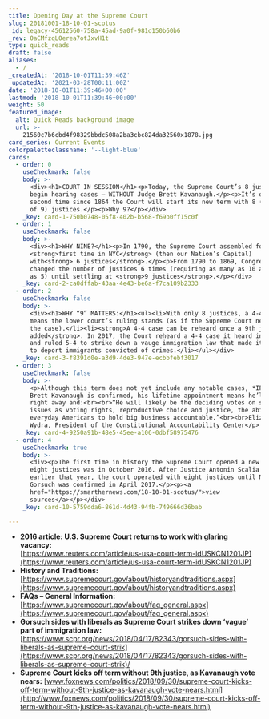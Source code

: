 ```yaml
---
title: Opening Day at the Supreme Court
slug: 20181001-18-10-01-scotus
_id: legacy-45612560-758a-45ad-9a0f-981d150b60b6
_rev: 0aCMfzqL0erea7otJxvH1t
type: quick_reads
draft: false
aliases:
  - /
_createdAt: '2018-10-01T11:39:46Z'
_updatedAt: '2021-03-28T00:11:00Z'
date: '2018-10-01T11:39:46+00:00'
lastmod: '2018-10-01T11:39:46+00:00'
weight: 50
featured_image:
  alt: Quick Reads background image
  url: >-
    21560c7b6cbd4f98329bbdc508a2ba3cbc824da32560x1878.jpg
card_series: Current Events
colorpaletteclassname: '--light-blue'
cards:
  - order: 0
    useCheckmark: false
    body: >-
      <div><h1>COURT IN SESSION</h1><p>Today, the Supreme Court’s 8 justices
      begin hearing cases – WITHOUT Judge Brett Kavanaugh.</p><p>It’s only the
      second time since 1864 the Court will start its new term with 8 (instead
      of 9) justices.</p><p>Why 9?</p></div>
    _key: card-1-750b0748-05f8-402b-b568-f69b0ff15c0f
  - order: 1
    useCheckmark: false
    body: >-
      <div><h1>WHY NINE?</h1><p>In 1790, the Supreme Court assembled for the
      <strong>first time in NYC</strong> (then our Nation’s Capital)
      with<strong> 6 justices</strong>.</p><p>From 1790 to 1869, Congress has
      changed the number of justices 6 times (requiring as many as 10 and as few
      as 5) until settling at <strong>9 justices</strong>.</p></div>
    _key: card-2-ca0dffab-43aa-4e43-be6a-f7ca109b2333
  - order: 2
    useCheckmark: false
    body: >-
      <div><h1>WHY “9” MATTERS:</h1><ul><li>With only 8 justices, a 4-4 tie
      means the lower court’s ruling stands (as if the Supreme Court never heard
      the case).</li><li><strong>A 4-4 case can be reheard once a 9th justice is
      added</strong>. In 2017, the Court reheard a 4-4 case it heard in 2016,
      and ruled 5-4 to strike down a vauge immigration law that made it easier
      to deport immigrants convicted of crimes.</li></ul></div>
    _key: card-3-f8391d0e-a3d9-4de3-947e-ecbbfebf3017
  - order: 3
    useCheckmark: false
    body: >-
      <p>Although this term does not yet include any notable cases, *IF* Judge
      Brett Kavanaugh is confirmed, his lifetime appointment means he’ll start
      right away and:<br><br>“He will likely be the deciding votes on such
      issues as voting rights, reproductive choice and justice, the ability of
      everyday Americans to hold big business accountable.”<br><br>Elizabeth
      Wydra, President of the Constitutional Accountability Center</p>
    _key: card-4-9250a91b-48e5-45ee-a106-0dbf58975476
  - order: 4
    useCheckmark: true
    body: >-
      <div><p>The first time in history the Supreme Court opened a new term with
      eight justices was in October 2016. After Justice Antonin Scalia's death
      earlier that year, the court operated with eight justices until Neil
      Gorsuch was confirmed in April 2017.</p><p><a
      href="https://smarthernews.com/18-10-01-scotus/">view
      sources</a></p></div>
    _key: card-10-5759dda6-861d-4d43-94fb-749666d36bab

---
```

* **2016 article: U.S. Supreme Court returns to work with glaring vacancy:**  
[https://www.reuters.com/article/us-usa-court-term-idUSKCN1201JP](https://www.reuters.com/article/us-usa-court-term-idUSKCN1201JP)
* **History and Traditions:**  
[https://www.supremecourt.gov/about/historyandtraditions.aspx](https://www.supremecourt.gov/about/historyandtraditions.aspx)
* **FAQs – General Information:**  
[https://www.supremecourt.gov/about/faq_general.aspx](https://www.supremecourt.gov/about/faq_general.aspx)
* **Gorsuch sides with liberals as Supreme Court strikes down ‘vague’ part of immigration law:**  
[https://www.scpr.org/news/2018/04/17/82343/gorsuch-sides-with-liberals-as-supreme-court-strik](https://www.scpr.org/news/2018/04/17/82343/gorsuch-sides-with-liberals-as-supreme-court-strik)/
* **Supreme Court kicks off term without 9th justice, as Kavanaugh vote nears:** [www.foxnews.com/politics/2018/09/30/supreme-court-kicks-off-term-without-9th-justice-as-kavanaugh-vote-nears.html](http://www.foxnews.com/politics/2018/09/30/supreme-court-kicks-off-term-without-9th-justice-as-kavanaugh-vote-nears.html)
